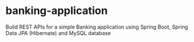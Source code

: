 # banking-application
Build REST APIs for a simple Banking application using Spring Boot, Spring Data JPA (Hibernate) and MySQL database
